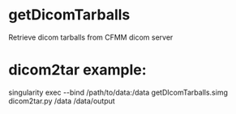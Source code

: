 # getDicomTarballs
Retrieve dicom tarballs from CFMM dicom server

# dicom2tar example:
singularity exec --bind /path/to/data:/data getDIcomTarballs.simg dicom2tar.py /data /data/output
